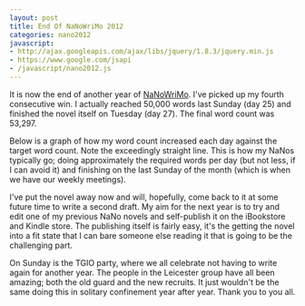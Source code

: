 ```yaml
---
layout: post
title: End Of NaNoWriMo 2012
categories: nano2012
javascript:
- http://ajax.googleapis.com/ajax/libs/jquery/1.8.3/jquery.min.js
- https://www.google.com/jsapi
- /javascript/nano2012.js
---
```


It is now the end of another year of [NaNoWriMo](http://www.nanowrimo.org/).  I've picked up my fourth consecutive win.  I actually reached 50,000 words last Sunday (day 25) and finished the novel itself on Tuesday (day 27).  The final word count was 53,297.

Below is a graph of how my word count increased each day against the target word count.  Note the exceedingly straight line.  This is how my NaNos typically go; doing approximately the required words per day (but not less, if I can avoid it) and finishing on the last Sunday of the month (which is when we have our weekly meetings).

<p><span id="words_by_day_graph"/></p>

I've put the novel away now and will, hopefully, come back to it at some future time to write a second draft.  My aim for the next year is to try and edit one of my previous NaNo novels and self-publish it on the iBookstore and Kindle store.  The publishing itself is fairly easy, it's the getting the novel into a fit state that I can bare someone else reading it that is going to be the challenging part.

On Sunday is the TGIO party, where we all celebrate not having to write again for another year.  The people in the Leicester group have all been amazing; both the old guard and the new recruits.  It just wouldn't be the same doing this in solitary confinement year after year.  Thank you to you all.

